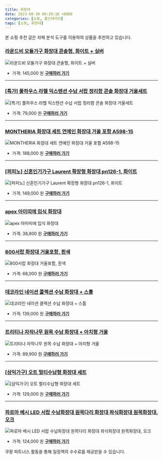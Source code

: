 ```yaml
---
title: 화장대
date: 2023-08-30 00:29:16 +0800
categories: [쇼핑, 홈인테리어]
tags: [쇼핑, 화장대]
---
```

본 쇼핑 추천 글은 자체 분석 도구를 이용하여 상품을 추천하고 있습니다.
### [라운드비 모듈가구 화장대 콘솔형, 화이트 + 실버](https://link.coupang.com/re/AFFSDP?lptag=AF1030537&pageKey=6812736499&itemId=16121426719&vendorItemId=86505908112&traceid=V0-153-86bb2bcc2c65459a&clickBeacon=WMMGyja7H2ILDjF%2Bxfazzt0trcS4k%2Fm5J5d1yTROL8onvmP11meYPX5wsi8psG9J%2BW7DR1j%2FuGkn4%2BEVDnC2sSCw8scXFza0ugHPFdixhnpMAfTyD45hd4Hi09WvxWZmWhse3TK378EMhm%2BWaU8TpRJqB4ELDkHPc1OmHzYi0i2%2F399jF40DkKub0xams%2BFOqCflLA5y%2BozAQ%2B57LRYqHNsYcx6ci6E4tfrA82JndrtHo4%2FMbx%2FXuJqgUhVHlCjv%2FDmeFsGjHj2HeoPGuboTHobx5svE7OKjcvdAkcWMpFZvncyW3wNefJPWd7icE6pb3RlnrQ2nczX8PFstrdI8oIuPP5z6LBRbGwur7RqffYCa%2FxWPFw%2BMY0SYSJ98EDINzY6epnVEZP96pwsKs5eVNo15nUKVKncstrQk16nFMqHjIqXY%2Bt%2B6wkCnc21l4vbRYeFcL8qApytxEaLyUIquR2lqbLjd1Hnw056Ks4LNk%2FgbxdY8uixkRlXpWzTemdsVgW%2FJyqyqdtrMAjf1U9kbkMjEGpW53R%2BWB2tYM9toILp4z2ciZaVDZRwy4wPhy7YEUdvvSokBCtDszhG4%2BxORxpsT18KWDh1ZpE7P5dYjhP%2FnXh%2BTv5zBnIFdtJ8vPTb7GGlZ91nmb6Ejm31nuyXUYamxhF8w72xNHz%2B3jSDvQxJ4rwShCOUTnVOTGqKcZkJ5sI%2FyNUPaBXTT42XhsR5cDeZoEGHLqFrY2RP3g61r6AcDNFKH6WBbEPEiWxjkQGz1rthphNtKpXDUXVChsAH%2FLeGUEzqA7P%2BFGyGYYvN4fGe7FJ1szJyPuGXNsflJIgvLm0IZbA2Q9lHjgVjaUjMuViorfW7c0bPJIKPf23%2FC%2FHOmOj3nEVbhsku3qVfmaoEN&requestid=20230907002916867187363140&token=31850C%7CMIXED)
![라운드비 모듈가구 화장대 콘솔형, 화이트 + 실버](https://ads-partners.coupang.com/image1/SVKJ6j-oEGOlvGg2SfYZ5wm01-Pixd8o5xV5EYiOydpl44hxCYXOzra8Flg3WVDYzFs9W6XlsngcFncfOXrj-xipNj-yyNSz7FpcVfQPdGOiTsbd72LszuU5Uo0fUCrpNFnUhkXggDD7pAGr7LaxGcyEP7Z_8K4iZnF4bqjJEPysP9pzUzSVLThNhE3rBNJkScuy7YNyq3yCHXA8GfTjsBHj-qRwIQC6vzsFymZEYjOEUNR6RyW1fo6PpTydYzxPYZt1ilXSrOeanYkfbeU=)
- 가격: 145,000 원
[**구매하러 가기**](https://link.coupang.com/re/AFFSDP?lptag=AF1030537&pageKey=6812736499&itemId=16121426719&vendorItemId=86505908112&traceid=V0-153-86bb2bcc2c65459a&clickBeacon=WMMGyja7H2ILDjF%2Bxfazzt0trcS4k%2Fm5J5d1yTROL8onvmP11meYPX5wsi8psG9J%2BW7DR1j%2FuGkn4%2BEVDnC2sSCw8scXFza0ugHPFdixhnpMAfTyD45hd4Hi09WvxWZmWhse3TK378EMhm%2BWaU8TpRJqB4ELDkHPc1OmHzYi0i2%2F399jF40DkKub0xams%2BFOqCflLA5y%2BozAQ%2B57LRYqHNsYcx6ci6E4tfrA82JndrtHo4%2FMbx%2FXuJqgUhVHlCjv%2FDmeFsGjHj2HeoPGuboTHobx5svE7OKjcvdAkcWMpFZvncyW3wNefJPWd7icE6pb3RlnrQ2nczX8PFstrdI8oIuPP5z6LBRbGwur7RqffYCa%2FxWPFw%2BMY0SYSJ98EDINzY6epnVEZP96pwsKs5eVNo15nUKVKncstrQk16nFMqHjIqXY%2Bt%2B6wkCnc21l4vbRYeFcL8qApytxEaLyUIquR2lqbLjd1Hnw056Ks4LNk%2FgbxdY8uixkRlXpWzTemdsVgW%2FJyqyqdtrMAjf1U9kbkMjEGpW53R%2BWB2tYM9toILp4z2ciZaVDZRwy4wPhy7YEUdvvSokBCtDszhG4%2BxORxpsT18KWDh1ZpE7P5dYjhP%2FnXh%2BTv5zBnIFdtJ8vPTb7GGlZ91nmb6Ejm31nuyXUYamxhF8w72xNHz%2B3jSDvQxJ4rwShCOUTnVOTGqKcZkJ5sI%2FyNUPaBXTT42XhsR5cDeZoEGHLqFrY2RP3g61r6AcDNFKH6WBbEPEiWxjkQGz1rthphNtKpXDUXVChsAH%2FLeGUEzqA7P%2BFGyGYYvN4fGe7FJ1szJyPuGXNsflJIgvLm0IZbA2Q9lHjgVjaUjMuViorfW7c0bPJIKPf23%2FC%2FHOmOj3nEVbhsku3qVfmaoEN&requestid=20230907002916867187363140&token=31850C%7CMIXED)
---
### [[특가] 풀하우스 라헬 익스텐션 수납 서랍 정리함 콘솔 화장대 거울세트](https://link.coupang.com/re/AFFSDP?lptag=AF1030537&pageKey=7470348358&itemId=19491573741&vendorItemId=5557173466&traceid=V0-153-e63215a25591ad49&requestid=20230907002916867187363140&token=31850C%7CMIXED)
![[특가] 풀하우스 라헬 익스텐션 수납 서랍 정리함 콘솔 화장대 거울세트](https://ads-partners.coupang.com/image1/qviGvNNw0ggrTPjbqmK4Qv2ikF_rOr58fH44l5ynCv5nxaotnazMlOHLvNYERHLn_8inTKX26at1zsujp0b41DfSLzj_UqlqNPR62_29DTyGTcpASABXr2k3PS6LZYkW2Wbk4JGYS9HhW4tdb2H4CVuBsydyq-JnHFvi23VjZ7sb8JFZr0CtXoBm3lczwO247n8d_2qK4P7-pTCNrrxuOGyIJ1GoDP6SR-quCiZigW0UQ7iqMOr8T0fYIx_TDYTLgY_sqqBHOhc-KzghoXBjfiem5BFPn8c0HAJj3dWd)
- 가격: 79,000 원
[**구매하러 가기**](https://link.coupang.com/re/AFFSDP?lptag=AF1030537&pageKey=7470348358&itemId=19491573741&vendorItemId=5557173466&traceid=V0-153-e63215a25591ad49&requestid=20230907002916867187363140&token=31850C%7CMIXED)
---
### [MONTHERIA 화장대 세트 연예인 화장대 거울 포함 A598-15](https://link.coupang.com/re/AFFSDP?lptag=AF1030537&pageKey=7313685451&itemId=18741976806&vendorItemId=85874232021&traceid=V0-153-c91484fa269f5e9f&requestid=20230907002916867187363140&token=31850C%7CMIXED)
![MONTHERIA 화장대 세트 연예인 화장대 거울 포함 A598-15](https://ads-partners.coupang.com/image1/Qm4wQ0F3XUpLiJkBQrSC6-ltRnntw7aRi5uHYwW8j81mNGT0YEDCCBB-i_fP0NqPTtzUJZgo-rnAmtoHHtYMyNZh6HHBI3jTm7IOKZFT5feaGFjElnkONt0sfijObaujAdqmonm_JN8ppS4zlb4ejQLUTWjGaeA3eeaErQUGB0T5UNjHDVd4IO76mPK5eeC4qzU46iMSIK-_Ql3opasEBnBQJx9v1cGHT9sctRB2cZcbIx9-bYAoFldioXQMVywQx2kBRXQVbEEAbDEWfFVDWY5bjgCa9O2xDSzAlbOpbKE=)
- 가격: 188,000 원
[**구매하러 가기**](https://link.coupang.com/re/AFFSDP?lptag=AF1030537&pageKey=7313685451&itemId=18741976806&vendorItemId=85874232021&traceid=V0-153-c91484fa269f5e9f&requestid=20230907002916867187363140&token=31850C%7CMIXED)
---
### [[퍼피노] 신혼인기가구 Laurent 확장형 화장대 pn126-1, 화이트](https://link.coupang.com/re/AFFSDP?lptag=AF1030537&pageKey=7491060841&itemId=19588327676&vendorItemId=77237320788&traceid=V0-153-1495e071f898e952&clickBeacon=WMMGyja7H2ILDjF%2Bxfazzt0trcS4k%2Fm5J5d1yTROL8onvmP11meYPX5wsi8psG9J%2BW7DR1j%2FuGkn4%2BEVDnC2scvTfLvpPyO4MjkZfpovm0L1rOg6s83DL37%2Bj41Uq4%2BpcgKO7OEDswrut3km9vJ%2BlEBYAr9iJ15wqBk%2F5%2BcWSQm%2F399jF40DkKub0xams%2BFOqCflLA5y%2BozAQ%2B57LRYqHNsYcx6ci6E4tfrA82JndrtHo4%2FMbx%2FXuJqgUhVHlCjvltGchEFyzX8xNJBK%2BblySHMfsLZF1LuMf76fjPSVJXiR%2FZkauK%2FjX3P4Bduj9s1VShq7hV7%2F3QZItYli%2FFHbge9AhuTRxTZ6dO7UPHOYywOnXvClWgcojRuanL1klBHr%2FaRii2zaMr4SGVlj8iqcKBh%2FA2Em4R%2FODQiv6eVtcC1yBC2OhhRwvIRoAmPgMEUa9PGascYAjML9RTIn0eztGak9DObm7SJZgHOpLCTMkhVZwj6YKa3k1GSuZ3xDtoftMy01bjJlekzETzx1eHmgi1v%2FYPXoq7BHsMuKnp5AcxD4XTNP8Q01bDUzRDX5YdJkD7rVC9qv%2BgBNfTvDan%2F5n1DGpwyIq1zbkpV3ABLPxZYVqAZPY10TY4QUVR4Ct4bPXpZO0HLcfJCfUkvN9B1tkCJ9jhcvdBZm7kPuBljC0k79L4UsoAclEK9A2CSIMSkdY3MGwZY8NT3ZYLyj2s2gxS4yYZxXSNYJThgOaLHAb%2F6pVP8p%2BgfjNGqdk%2FqQES%2FDdx4VqjWkNlgb8VImrTrW%2F5P1vjPIfGRH9HrI46RU2CGXLL%2FIA8xYNSDUU2EBhnsGHC%2FHoqNtonNx9C4LDKhgTxdpy317Pv2o546YUpopwW4%3D&requestid=20230907002916867187363140&token=31850C%7CMIXED)
![[퍼피노] 신혼인기가구 Laurent 확장형 화장대 pn126-1, 화이트](https://ads-partners.coupang.com/image1/JYMwZDpZ63vNN__jJdxbmjcoHsf71H3HAO_uPkf__QEDEUrxq6UgBfjbFJCy-u9PEVrYJ-Hkr4jX5KcyuQNYftE37fWf8mSYaH569oIq3B7V-UQ7NvHpSauYkhsWMaZ2uLvLNcLB1mIiT_tjl9TXtkTqx8-FzJIrt0gSd0CO_0uYzfdfUU1N6nJn65JA6s5KENiL0lKiRYAifwPntpSULNZQMRAhCjfSPtqQS8AwxmfK4pt59F-ou3bXR7dY3Iqf0LSBMBhfGoKI4ae0G76D3wUA20ARwSPWcQ1vLKthiInnugOt)
- 가격: 149,000 원
[**구매하러 가기**](https://link.coupang.com/re/AFFSDP?lptag=AF1030537&pageKey=7491060841&itemId=19588327676&vendorItemId=77237320788&traceid=V0-153-1495e071f898e952&clickBeacon=WMMGyja7H2ILDjF%2Bxfazzt0trcS4k%2Fm5J5d1yTROL8onvmP11meYPX5wsi8psG9J%2BW7DR1j%2FuGkn4%2BEVDnC2scvTfLvpPyO4MjkZfpovm0L1rOg6s83DL37%2Bj41Uq4%2BpcgKO7OEDswrut3km9vJ%2BlEBYAr9iJ15wqBk%2F5%2BcWSQm%2F399jF40DkKub0xams%2BFOqCflLA5y%2BozAQ%2B57LRYqHNsYcx6ci6E4tfrA82JndrtHo4%2FMbx%2FXuJqgUhVHlCjvltGchEFyzX8xNJBK%2BblySHMfsLZF1LuMf76fjPSVJXiR%2FZkauK%2FjX3P4Bduj9s1VShq7hV7%2F3QZItYli%2FFHbge9AhuTRxTZ6dO7UPHOYywOnXvClWgcojRuanL1klBHr%2FaRii2zaMr4SGVlj8iqcKBh%2FA2Em4R%2FODQiv6eVtcC1yBC2OhhRwvIRoAmPgMEUa9PGascYAjML9RTIn0eztGak9DObm7SJZgHOpLCTMkhVZwj6YKa3k1GSuZ3xDtoftMy01bjJlekzETzx1eHmgi1v%2FYPXoq7BHsMuKnp5AcxD4XTNP8Q01bDUzRDX5YdJkD7rVC9qv%2BgBNfTvDan%2F5n1DGpwyIq1zbkpV3ABLPxZYVqAZPY10TY4QUVR4Ct4bPXpZO0HLcfJCfUkvN9B1tkCJ9jhcvdBZm7kPuBljC0k79L4UsoAclEK9A2CSIMSkdY3MGwZY8NT3ZYLyj2s2gxS4yYZxXSNYJThgOaLHAb%2F6pVP8p%2BgfjNGqdk%2FqQES%2FDdx4VqjWkNlgb8VImrTrW%2F5P1vjPIfGRH9HrI46RU2CGXLL%2FIA8xYNSDUU2EBhnsGHC%2FHoqNtonNx9C4LDKhgTxdpy317Pv2o546YUpopwW4%3D&requestid=20230907002916867187363140&token=31850C%7CMIXED)
---
### [apex 아미띠에 입식 화장대](https://link.coupang.com/re/AFFSDP?lptag=AF1030537&pageKey=63242351&itemId=215412398&vendorItemId=3036793356&traceid=V0-153-8d5dccd4ca2885a9&requestid=20230907002916867187363140&token=31850C%7CMIXED)
![apex 아미띠에 입식 화장대](https://ads-partners.coupang.com/image1/tG7sejmHzJ9U8w1GtM4n8Mp9u_gNrPiME6uXlMnVrZuwm764QREjSGAfijzNhfHNQRLmC9pRTcwT_hPNeCeovDFcb6jhZFZR9r2D7pwFeBEIuHmRkRG_jEc4hMztC94zNErr8E_dgZqYHEpJESyrtekXbBG60hOg34RmEKDCIQZDtsiXlsFOwdQFwoX2c2pXQ4iORIt5dOShic3ThlQaGVFHUJ9-Q3cNJKyYf9lDAVNwdQtzBWpEJM-8dVTEJXU2VB1ipK7UP4-Lh1TJx0-XbdZsxaEr-uEW-_v2emT8cMw=)
- 가격: 38,800 원
[**구매하러 가기**](https://link.coupang.com/re/AFFSDP?lptag=AF1030537&pageKey=63242351&itemId=215412398&vendorItemId=3036793356&traceid=V0-153-8d5dccd4ca2885a9&requestid=20230907002916867187363140&token=31850C%7CMIXED)
---
### [800서랍 화장대 거울포함, 흰색](https://link.coupang.com/re/AFFSDP?lptag=AF1030537&pageKey=7570075881&itemId=19962331043&vendorItemId=87061035267&traceid=V0-153-c09536ac3febd7c2&clickBeacon=WMMGyja7H2ILDjF%2Bxfazzt0trcS4k%2Fm5J5d1yTROL8onvmP11meYPX5wsi8psG9J%2BW7DR1j%2FuGkn4%2BEVDnC2sSXuXzmXcJDeDpejHcMEYwD1rOg6s83DL37%2Bj41Uq4%2Bpm%2FiwH1CPHzFFCxgDrqAjHsJ39x8RBOXRQuKeiM72cs%2B%2F399jF40DkKub0xams%2BFOqCflLA5y%2BozAQ%2B57LRYqHNsYcx6ci6E4tfrA82JndrtHo4%2FMbx%2FXuJqgUhVHlCjvFpx1wT%2F7TY8eGj49HjnSMwoy2xaBO96oDBTX33sN2nps58znEgdp4F6YHCS9Q1t%2F3HBvAiWUe5S0TZ99e35YW%2B9AhuTRxTZ6dO7UPHOYywNtf3ZitVzoaP8cl%2BZ61cg3%2FaRii2zaMr4SGVlj8iqcKBh%2FA2Em4R%2FODQiv6eVtcC3xYLpyzE5sCIkRPEmET8jwDXwXp6ICN7ulPZkT%2FGKdM6k9DObm7SJZgHOpLCTMkhVZwj6YKa3k1GSuZ3xDtoftMy01bjJlekzETzx1eHmgi1v%2FYPXoq7BHsMuKnp5AcxD4XTNP8Q01bDUzRDX5YdJkD7rVC9qv%2BgBNfTvDan%2F5n1DGpwyIq1zbkpV3ABLPxZYVqAZPY10TY4QUVR4Ct4bPXpZO0HLcfJCfUkvN9B1tkCJ9jhcvdBZm7kPuBljC0k79L4UsoAclEK9A2CSIMSkdY3MGwZY8NT3ZYLyj2s2gxS4yYZxXSNYJThgOaLHAb%2F6pVP8p%2BgfjNGqdk%2FqQES%2FDdx4VqjWkNlgb8VImrTrW%2F5P1vjPIfGRH9HrI46RU2CGXLL%2FIA8xYNSDUU2EBhnsGHC%2FHoqNtonNx9C4LDKhgTxdpy317Pv2o546YUpopwW4%3D&requestid=20230907002916867187363140&token=31850C%7CMIXED)
![800서랍 화장대 거울포함, 흰색](https://ads-partners.coupang.com/image1/E75E-tv_Pf9qTZ0qEzKYg8_Yrzbc7EF7-WJqHqebVEojP0h9P3AH0ZtNPe85eUscLB80ED-P4nFmdWS32hhzaIqQs9mLgF_wsUlDtLu0rn260zK7O707IuGQATK3InxI1xXh6wkJUb7c6x-4VBpHz-CBgDqbMhoBdm7Ho7FBoDK8zqGnaKeEpinG-vH9KeJ4slaiic1Yjqqfk7ho49LBRo16wdYPjE3VbpMqitf2G-EuTlnxIw62_NdNZek4obs8OXH-a7qrakcThbRkWPxJAKbgaGUEMbFZosyRmKs2zQxCBI3g)
- 가격: 68,000 원
[**구매하러 가기**](https://link.coupang.com/re/AFFSDP?lptag=AF1030537&pageKey=7570075881&itemId=19962331043&vendorItemId=87061035267&traceid=V0-153-c09536ac3febd7c2&clickBeacon=WMMGyja7H2ILDjF%2Bxfazzt0trcS4k%2Fm5J5d1yTROL8onvmP11meYPX5wsi8psG9J%2BW7DR1j%2FuGkn4%2BEVDnC2sSXuXzmXcJDeDpejHcMEYwD1rOg6s83DL37%2Bj41Uq4%2Bpm%2FiwH1CPHzFFCxgDrqAjHsJ39x8RBOXRQuKeiM72cs%2B%2F399jF40DkKub0xams%2BFOqCflLA5y%2BozAQ%2B57LRYqHNsYcx6ci6E4tfrA82JndrtHo4%2FMbx%2FXuJqgUhVHlCjvFpx1wT%2F7TY8eGj49HjnSMwoy2xaBO96oDBTX33sN2nps58znEgdp4F6YHCS9Q1t%2F3HBvAiWUe5S0TZ99e35YW%2B9AhuTRxTZ6dO7UPHOYywNtf3ZitVzoaP8cl%2BZ61cg3%2FaRii2zaMr4SGVlj8iqcKBh%2FA2Em4R%2FODQiv6eVtcC3xYLpyzE5sCIkRPEmET8jwDXwXp6ICN7ulPZkT%2FGKdM6k9DObm7SJZgHOpLCTMkhVZwj6YKa3k1GSuZ3xDtoftMy01bjJlekzETzx1eHmgi1v%2FYPXoq7BHsMuKnp5AcxD4XTNP8Q01bDUzRDX5YdJkD7rVC9qv%2BgBNfTvDan%2F5n1DGpwyIq1zbkpV3ABLPxZYVqAZPY10TY4QUVR4Ct4bPXpZO0HLcfJCfUkvN9B1tkCJ9jhcvdBZm7kPuBljC0k79L4UsoAclEK9A2CSIMSkdY3MGwZY8NT3ZYLyj2s2gxS4yYZxXSNYJThgOaLHAb%2F6pVP8p%2BgfjNGqdk%2FqQES%2FDdx4VqjWkNlgb8VImrTrW%2F5P1vjPIfGRH9HrI46RU2CGXLL%2FIA8xYNSDUU2EBhnsGHC%2FHoqNtonNx9C4LDKhgTxdpy317Pv2o546YUpopwW4%3D&requestid=20230907002916867187363140&token=31850C%7CMIXED)
---
### [데코라인 네이션 콜렉션 수납 화장대 + 스툴](https://link.coupang.com/re/AFFSDP?lptag=AF1030537&pageKey=7219099282&itemId=18289528465&vendorItemId=76917916410&traceid=V0-153-8b1f2a1285aa5082&requestid=20230907002916867187363140&token=31850C%7CMIXED)
![데코라인 네이션 콜렉션 수납 화장대 + 스툴](https://ads-partners.coupang.com/image1/S_dg0qGRdxt64deGSw-Dpq75d7MKXc8J4Kbqq2W9i3h8r2AWmPvMetLAppil-mN9p9gZnxFNSnVAMNMHOitGWNcG5D_5cVSRzYEgHXmoc02anaVCdukdDgyEV7K-jvLynsAWUi6Q125kqQKbymI4QBr2IM7d-O7JMkEx10JhaGI1BP0v-foIIqu_ssd2Hn51gtcR6yV2lJCNa2hwZ4xQnSboe97iDuF-QVtbQiCx8np6BrxdYNWqdd_ceKXsF8aSgCQ1zPh31SGW9dKFkfDJueH6VjBDlda-Xh0y7NqVj2U=)
- 가격: 139,000 원
[**구매하러 가기**](https://link.coupang.com/re/AFFSDP?lptag=AF1030537&pageKey=7219099282&itemId=18289528465&vendorItemId=76917916410&traceid=V0-153-8b1f2a1285aa5082&requestid=20230907002916867187363140&token=31850C%7CMIXED)
---
### [트리티나 자작나무 원목 수납 화장대 + 아치형 거울](https://link.coupang.com/re/AFFSDP?lptag=AF1030537&pageKey=7154542978&itemId=17993778916&vendorItemId=85338699208&traceid=V0-153-8dc1e209adec3de7&clickBeacon=WMMGyja7H2ILDjF%2Bxfazzt0trcS4k%2Fm5J5d1yTROL8onvmP11meYPX5wsi8psG9J%2BW7DR1j%2FuGkn4%2BEVDnC2sX9R2pV7NRfLVdfS6uvj%2Far1rOg6s83DL37%2Bj41Uq4%2Bp17bMlO8B4howLW2gNLO95YPItVROC3Srj0k301X0anu%2F399jF40DkKub0xams%2BFOqCflLA5y%2BozAQ%2B57LRYqHNsYcx6ci6E4tfrA82JndrtHo4%2FMbx%2FXuJqgUhVHlCjvmwmhkBR4YBN6mwhc3MjfIt%2BoSpY300aSFYsCWGBzAHsswnuuqJzoZoFXOa5T6Cvncq1xXlzxCL6UaOpHyoMM7WKtN2%2B3ZEvUD4Ysm8oX2HslJj%2FHDPRNL2yhXqd%2F48j7nKxoWvVOjSW0iQx0QO1icbS1L522%2BRkLnMlWBiZYacyKPr98tAbdpNyu%2BPDCdrLahICGspR7kRfR2dh17oIXgH42aVhPdNsO87Vn9iNfZL8%2Bp6lXtB%2BNJXwVzmqgEDG%2BRSkW4Ly0yjSizEF6%2B3ETtfzMzi0x7FhvagkTt5ULFpNmRQhSQeAEqiEXLyCbcaYgWXKHOHwJ0n%2BNK73%2FCTw0dTFJhwdPzKCTyiz7i8zqSAwN86DYYxy0jzFojwuxCi7ll%2FvphNAqIltTFwCOUjLSu6GBocbkfK%2BgXrbjkEn4c7KJM8pKFr7YEz1GZid3payKPRQvUzwOCcI8I373Abzul8p%2BWGayktQuWLb7%2BMeRzoy7EKrQyg9KVrpuQGn3EJNpLN8F%2FLZSuHiNMODQ6fn4EPlvxMLtBUj7evP2S0OnNQFbazEwXlUWLBEH7UWWqsrhgJnsH22IjX6eLdQMz3x%2BZ30vO07MdP8IWRLQ5L%2Fb7%2Fg%3D&requestid=20230907002916867187363140&token=31850C%7CMIXED)
![트리티나 자작나무 원목 수납 화장대 + 아치형 거울](https://ads-partners.coupang.com/image1/5HsT-CUgUui_Cldy5PPfYyPjEenGM-kGXEJYk72rxzpoFmRXJa-BXNXCLFCLofRXgXy2ibWHlKZLrY0yYx16O4FXPxMrr0oUNJwaFgxvZfBZGbI2FDNg1DwMjnmQ5ecRxoSjGbHFt78rTov8jh7Y2Z3-Purck31pP-v5P7Tu2YItzHzZhdreS4sZdEnkYoOB0JC8O_2JtjyWACYLzUPFp-I_vEromPjtIlAXrA-6EXSnSLEE2T4mQtn5D3IwVjvv6vuDmaqXE6WEZ67HvqwfPzFZI9i_3Sf3SREw4oCqO0Zrj8np)
- 가격: 89,900 원
[**구매하러 가기**](https://link.coupang.com/re/AFFSDP?lptag=AF1030537&pageKey=7154542978&itemId=17993778916&vendorItemId=85338699208&traceid=V0-153-8dc1e209adec3de7&clickBeacon=WMMGyja7H2ILDjF%2Bxfazzt0trcS4k%2Fm5J5d1yTROL8onvmP11meYPX5wsi8psG9J%2BW7DR1j%2FuGkn4%2BEVDnC2sX9R2pV7NRfLVdfS6uvj%2Far1rOg6s83DL37%2Bj41Uq4%2Bp17bMlO8B4howLW2gNLO95YPItVROC3Srj0k301X0anu%2F399jF40DkKub0xams%2BFOqCflLA5y%2BozAQ%2B57LRYqHNsYcx6ci6E4tfrA82JndrtHo4%2FMbx%2FXuJqgUhVHlCjvmwmhkBR4YBN6mwhc3MjfIt%2BoSpY300aSFYsCWGBzAHsswnuuqJzoZoFXOa5T6Cvncq1xXlzxCL6UaOpHyoMM7WKtN2%2B3ZEvUD4Ysm8oX2HslJj%2FHDPRNL2yhXqd%2F48j7nKxoWvVOjSW0iQx0QO1icbS1L522%2BRkLnMlWBiZYacyKPr98tAbdpNyu%2BPDCdrLahICGspR7kRfR2dh17oIXgH42aVhPdNsO87Vn9iNfZL8%2Bp6lXtB%2BNJXwVzmqgEDG%2BRSkW4Ly0yjSizEF6%2B3ETtfzMzi0x7FhvagkTt5ULFpNmRQhSQeAEqiEXLyCbcaYgWXKHOHwJ0n%2BNK73%2FCTw0dTFJhwdPzKCTyiz7i8zqSAwN86DYYxy0jzFojwuxCi7ll%2FvphNAqIltTFwCOUjLSu6GBocbkfK%2BgXrbjkEn4c7KJM8pKFr7YEz1GZid3payKPRQvUzwOCcI8I373Abzul8p%2BWGayktQuWLb7%2BMeRzoy7EKrQyg9KVrpuQGn3EJNpLN8F%2FLZSuHiNMODQ6fn4EPlvxMLtBUj7evP2S0OnNQFbazEwXlUWLBEH7UWWqsrhgJnsH22IjX6eLdQMz3x%2BZ30vO07MdP8IWRLQ5L%2Fb7%2Fg%3D&requestid=20230907002916867187363140&token=31850C%7CMIXED)
---
### [[삼익가구] 오트 멀티수납형 화장대 세트](https://link.coupang.com/re/AFFSDP?lptag=AF1030537&pageKey=7352898387&itemId=18925815246&vendorItemId=83937199335&traceid=V0-153-4484edacc11edb29&requestid=20230907002916867187363140&token=31850C%7CMIXED)
![[삼익가구] 오트 멀티수납형 화장대 세트](https://ads-partners.coupang.com/image1/fwnmOZgcAed1KbaAf-mdxL1KxDLyOdG6FgVqa4RoYGp0DhX4yVNBM4a9oKUYowByNObBCfTHTos5TQh3gjjniHvdSqxBTi4gf_K-GbxJuOfCIckKujg7HOsBnr7EQSbHFO5QmnzYVvKwlJ0oxUE-Y2-CKbv6iUNE3js1lwtB0rwSHyfB29xZqwelt0exwfRH1H41QaeC7haUSLXA58T-scFvujgs7CYaCI3ekdQYhxYVuqICPnoqvBzKaPcyrEhysDEJVyAgH0wwUVi1V1ZcZDur8etAPGj4zianHwJ06Wns)
- 가격: 129,000 원
[**구매하러 가기**](https://link.coupang.com/re/AFFSDP?lptag=AF1030537&pageKey=7352898387&itemId=18925815246&vendorItemId=83937199335&traceid=V0-153-4484edacc11edb29&requestid=20230907002916867187363140&token=31850C%7CMIXED)
---
### [파로마 베시 LED 서랍 수납화장대 원목다리 화장대 좌식화장대 원목화장대, 오크](https://link.coupang.com/re/AFFSDP?lptag=AF1030537&pageKey=7355462941&itemId=18938189836&vendorItemId=81900414781&traceid=V0-153-0674db6133f2bf15&clickBeacon=WMMGyja7H2ILDjF%2Bxfazzt0trcS4k%2Fm5J5d1yTROL8onvmP11meYPX5wsi8psG9J%2BW7DR1j%2FuGkn4%2BEVDnC2sfjKBUXtm5gke96qKZXC4Yj1rOg6s83DL37%2Bj41Uq4%2BpVP6RDISS1JNhWMJ0btyznGozTDzeMsh%2B6M68mzo68iW%2F399jF40DkKub0xams%2BFOqCflLA5y%2BozAQ%2B57LRYqHNsYcx6ci6E4tfrA82JndrtHo4%2FMbx%2FXuJqgUhVHlCjvdkHCQ%2FIjnm4RymO%2BksFdrhpQyWKWDd4MRwzT%2Bt%2BW8BSQp0DvRBvYN00R4v4v0Ihpsl7PkimBRY8OOY%2ByYVBKCf0Y%2F5pAVKaCTFn1EMdwvFhA1JtNhdtBNhdEXbvuT28xsqn5sVJxmE13J5AV4TKgYacIu1oaQ%2F9Zgwm9hMgH3Q5s4wfYrL7tIXM6uelsiAzphL4y1WfaDrdcvE4Lp8QMRn42aVhPdNsO87Vn9iNfZL8%2Bp6lXtB%2BNJXwVzmqgEDG%2BRSkW4Ly0yjSizEF6%2B3ETtfzMzi0x7FhvagkTt5ULFpNmRQhSQeAEqiEXLyCbcaYgWXKHOHwJ0n%2BNK73%2FCTw0dTFJhwdPzKCTyiz7i8zqSAwN86DYYxy0jzFojwuxCi7ll%2FvphNAqIltTFwCOUjLSu6GBocbkfK%2BgXrbjkEn4c7KJM8pKFr7YEz1GZid3payKPRQvUzwOCcI8I373Abzul8p%2BWGayktQuWLb7%2BMeRzoy7EKrQyg9KVrpuQGn3EJNpLN8F%2FLZSuHiNMODQ6fn4EPlvxMLtBUj7evP2S0OnNQFbazEwXlUWLBEH7UWWqsrhgJnsH22IjX6eLdQMz3x%2BZ30vO07MdP8IWRLQ5L%2Fb7%2Fg%3D&requestid=20230907002916867187363140&token=31850C%7CMIXED)
![파로마 베시 LED 서랍 수납화장대 원목다리 화장대 좌식화장대 원목화장대, 오크](https://ads-partners.coupang.com/image1/hDa8OD4OnX71J9vAhPsz-GQle-UaCRpN5cGIxnVhvCZ2N1u6B8GVLOJCvviFXEmQH9xk40D8H5oHCY1uEaOFIgvFs_5_1KobcWTWiQQTyX7ynSIggiET9qFELLBPEMC7nlmKOJ8sI4v1hlE_Ku-qceBRjTANFbUK8eJgVXZAnYILou1DaIq6GH9DAHQvfajus0vBUeO91cz3yOGFVSN3Otdvp9erbBnLc6sdeSPFQlCJs_fQjJ2421knqdn30iZJgd_EvC4Y7hf0aVv1-gqfmup-hAinBmxm1bZHp50hD6VNZ6CQMg==)
- 가격: 124,000 원
[**구매하러 가기**](https://link.coupang.com/re/AFFSDP?lptag=AF1030537&pageKey=7355462941&itemId=18938189836&vendorItemId=81900414781&traceid=V0-153-0674db6133f2bf15&clickBeacon=WMMGyja7H2ILDjF%2Bxfazzt0trcS4k%2Fm5J5d1yTROL8onvmP11meYPX5wsi8psG9J%2BW7DR1j%2FuGkn4%2BEVDnC2sfjKBUXtm5gke96qKZXC4Yj1rOg6s83DL37%2Bj41Uq4%2BpVP6RDISS1JNhWMJ0btyznGozTDzeMsh%2B6M68mzo68iW%2F399jF40DkKub0xams%2BFOqCflLA5y%2BozAQ%2B57LRYqHNsYcx6ci6E4tfrA82JndrtHo4%2FMbx%2FXuJqgUhVHlCjvdkHCQ%2FIjnm4RymO%2BksFdrhpQyWKWDd4MRwzT%2Bt%2BW8BSQp0DvRBvYN00R4v4v0Ihpsl7PkimBRY8OOY%2ByYVBKCf0Y%2F5pAVKaCTFn1EMdwvFhA1JtNhdtBNhdEXbvuT28xsqn5sVJxmE13J5AV4TKgYacIu1oaQ%2F9Zgwm9hMgH3Q5s4wfYrL7tIXM6uelsiAzphL4y1WfaDrdcvE4Lp8QMRn42aVhPdNsO87Vn9iNfZL8%2Bp6lXtB%2BNJXwVzmqgEDG%2BRSkW4Ly0yjSizEF6%2B3ETtfzMzi0x7FhvagkTt5ULFpNmRQhSQeAEqiEXLyCbcaYgWXKHOHwJ0n%2BNK73%2FCTw0dTFJhwdPzKCTyiz7i8zqSAwN86DYYxy0jzFojwuxCi7ll%2FvphNAqIltTFwCOUjLSu6GBocbkfK%2BgXrbjkEn4c7KJM8pKFr7YEz1GZid3payKPRQvUzwOCcI8I373Abzul8p%2BWGayktQuWLb7%2BMeRzoy7EKrQyg9KVrpuQGn3EJNpLN8F%2FLZSuHiNMODQ6fn4EPlvxMLtBUj7evP2S0OnNQFbazEwXlUWLBEH7UWWqsrhgJnsH22IjX6eLdQMz3x%2BZ30vO07MdP8IWRLQ5L%2Fb7%2Fg%3D&requestid=20230907002916867187363140&token=31850C%7CMIXED)


쿠팡 파트너스 활동을 통해 일정액의 수수료를 제공받을 수 있습니다.
